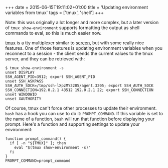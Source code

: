 +++
date = 2015-06-15T19:11:02+01:00
title = 'Updating environment variables from tmux'
tags = ['tmux', 'shell']
+++

Note: this was originally a lot longer and more complex, but a later version of
`tmux show-environment` supports formatting the output as shell commands to
eval, so this is much easier now.

[tmux](https://github.com/tmux/tmux) is a tty multiplexer similar to
[screen](https://www.gnu.org/software/screen/), but with some really nice
features. One of those features is updating environment variables when you
reconnect to a session - the client sends the current values to the tmux server,
and they can be retrieved with:

```shell
$ tmux show-environment -s
unset DISPLAY
SSH_AGENT_PID=3912; export SSH_AGENT_PID
unset SSH_ASKPASS
SSH_AUTH_SOCK=/tmp/ssh-lXpzMY3205/agent.3205; export SSH_AUTH_SOCK
SSH_CONNECTION=192.0.2.1 43512 192.0.2.1 22; export SSH_CONNECTION
unset WINDOWID
unset XAUTHORITY
```

Of course, tmux can't force other processes to update their environment. `bash`
has a hook you can use to do it: `PROMPT_COMMAND`. If this variable is set to
the name of a function, `bash` will run that function before displaying your
prompt. Here's a function and supporting settings to update your environment:

```shell
function prompt_command() {
  if [ -n "${TMUX}" ]; then
    eval "$(tmux show-environment -s)"
  fi
}
PROMPT_COMMAND=prompt_command
```

